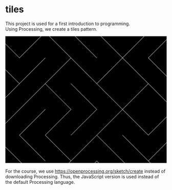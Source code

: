 # tiles

This project is used for a first introduction to programming.  
Using Processing, we create a tiles pattern.  

![tiles](https://github.com/touch-Ada/fyraabe_coding_session/blob/main/img/tiles.jpg)

For the course, we use https://openprocessing.org/sketch/create instead of downloading Processing. Thus, the JavaScript version is used instead of the default Processing language.
